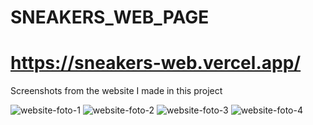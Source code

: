 # SNEAKERS_WEB_PAGE
# https://sneakers-web.vercel.app/


Screenshots from the website I made in this project

![website-foto-1](https://user-images.githubusercontent.com/73291115/171839409-cf51948e-9d1c-4706-9a42-b651875df237.png)
![website-foto-2](https://user-images.githubusercontent.com/73291115/171839529-6f587ab7-07eb-411a-b21b-0f934fdd1089.png)
![website-foto-3](https://user-images.githubusercontent.com/73291115/171839558-f1b0794a-c460-40cf-8c2b-99aaa368c424.png)
![website-foto-4](https://user-images.githubusercontent.com/73291115/171839590-66029392-a1dd-4f32-9d3e-369bc3cc7f0d.png)
